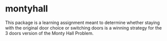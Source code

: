 # montyhall
This package is a learning assignment meant to determine whether staying with the original door choice or switching doors is a winning strategy for the 3 doors version of the Monty Hall Problem.
